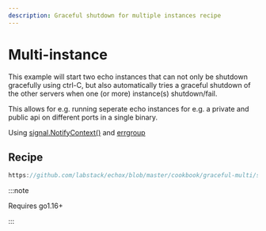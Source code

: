 ```yaml
---
description: Graceful shutdown for multiple instances recipe
---
```


# Multi-instance

This example will start two echo instances that can not only be shutdown gracefully
using ctrl-C, but also automatically tries a graceful shutdown of the other servers
when one (or more) instance(s) shutdown/fail.

This allows for e.g. running seperate echo instances for e.g. a private and public
api on different ports in a single binary.

Using [signal.NotifyContext()](https://pkg.go.dev/os/signal#NotifyContext)
and [errgroup](https://pkg.go.dev/golang.org/x/sync/errgroup)

## Recipe

```go reference
https://github.com/labstack/echox/blob/master/cookbook/graceful-multi/server.go
```

:::note

Requires go1.16+

:::
